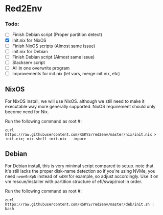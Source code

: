 # Red2Env

### Todo:
- [ ] Finish Debian script (Proper partition detect)
- [x] init.nix for NixOS
- [ ] Finish NixOS scripts (Almost same issue)
- [ ] init.nix for Debian
- [ ] Finish Debian script (Almost same issue)
- [ ] Slackserv script
- [ ] All in one overwrite program
- [ ] Improvements for init.nix (let vars, merge init.nix, etc)

## NixOS
For NixOS install, we will use NixOS. although we still need to make it executable way more generally supported.
NixOS requirement should only become need for Nix.

Run the following command as root #:
```
curl https://raw.githubusercontent.com/RSKYS/red2env/master/nix/init.nix > init.nix; nix-shell init.nix --impure
```

## Debian
For Debian install, this is very minimal script compared to setup. note that it's still lacks the proper disk-name detection so if you're using NVMe, you need `nvme0nXpN` instead of `sdXN` for example, so adjust accordingly.
Use it on vm rescue/installer with partition structure of efi/swap/root in order.

Run the following command as root #:
```
curl https://raw.githubusercontent.com/RSKYS/red2env/master/deb/init.sh | bash
```
